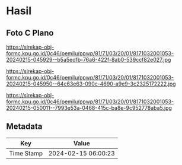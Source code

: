 # Hasil

## Foto C Plano

https://sirekap-obj-formc.kpu.go.id/0c46/pemilu/ppwp/81/71/03/20/01/8171032001053-20240215-045929--b5a5edfb-76a6-422f-8ab0-539ccf82e027.jpg

https://sirekap-obj-formc.kpu.go.id/0c46/pemilu/ppwp/81/71/03/20/01/8171032001053-20240215-045950--64c63e63-090c-4690-a9e9-3c2325172222.jpg

https://sirekap-obj-formc.kpu.go.id/0c46/pemilu/ppwp/81/71/03/20/01/8171032001053-20240215-050011--7993e53a-0468-415c-ba8e-9c952778aba5.jpg


## Metadata

| Key        | Value               |
| ---------- | ------------------- |
| Time Stamp | 2024-02-15 06:00:23 |



